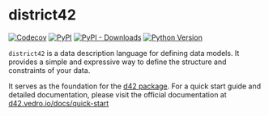 # district42

[![Codecov](https://img.shields.io/codecov/c/github/tsv1/district42/master.svg?style=flat-square)](https://codecov.io/gh/tsv1/district42)
[![PyPI](https://img.shields.io/pypi/v/district42.svg?style=flat-square)](https://pypi.python.org/pypi/district42/)
[![PyPI - Downloads](https://img.shields.io/pypi/dm/district42?style=flat-square)](https://pypi.python.org/pypi/district42/)
[![Python Version](https://img.shields.io/pypi/pyversions/district42.svg?style=flat-square)](https://pypi.python.org/pypi/district42/)

`district42` is a data description language for defining data models. It provides a simple and expressive way to define the structure and constraints of your data.

It serves as the foundation for the [d42 package](https://pypi.org/project/d42/). For a quick start guide and detailed documentation, please visit the official documentation at [d42.vedro.io/docs/quick-start](https://d42.vedro.io/docs/quick-start)
